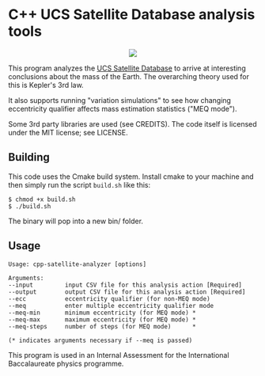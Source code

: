 # C++ UCS Satellite Database analysis tools

<p align="center"><img src="https://github.com/jazrak/cpp_satellite_analyzer/workflows/C/C++%20CI/badge.svg"></img></p>

This program analyzes the [UCS Satellite Database](https://www.ucsusa.org/resources/satellite-database) to arrive at interesting conclusions about the mass of the Earth. The overarching theory used for this is Kepler's 3rd law.

It also supports running "variation simulations" to see how changing eccentricity qualifier affects mass estimation statistics ("MEQ mode").

Some 3rd party libraries are used (see CREDITS). The code itself is licensed under the MIT license; see LICENSE.

## Building
This code uses the Cmake build system. Install cmake to your machine and then simply run the script `build.sh` like this: 
```
$ chmod +x build.sh
$ ./build.sh
```
The binary will pop into a new bin/ folder.

## Usage
```
Usage: cpp-satellite-analyzer [options] 

Arguments:
--input     	input CSV file for this analysis action [Required]
--output    	output CSV file for this analysis action [Required]
--ecc       	eccentricity qualifier (for non-MEQ mode)
--meq       	enter multiple eccentricity qualifier mode
--meq-min   	minimum eccentricity (for MEQ mode) * 
--meq-max   	maximum eccentricity (for MEQ mode) * 
--meq-steps 	number of steps (for MEQ mode)      *

(* indicates arguments necessary if --meq is passed)
```

This program is used in an Internal Assessment for the International Baccalaureate physics programme.
